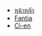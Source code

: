 * [หน้าหลัก](/#)
* [Fantia](https://fantia.jp/nanamehacha)
* [Ci-en](https://ci-en.dlsite.com/creator/12611)

